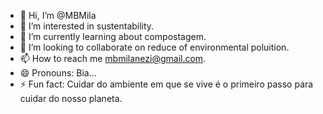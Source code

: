 - 👋 Hi, I’m @MBMila
- 👀 I’m interested in sustentability.
- 🌱 I’m currently learning about compostagem.
- 💞️ I’m looking to collaborate on reduce of environmental poluition.
- 📫 How to reach me mbmilanezi@gmail.com.
- 😄 Pronouns: Bia...
- ⚡ Fun fact: Cuidar do ambiente em que se vive é o primeiro passo para cuidar do nosso planeta.

<!---
MBMila/MBMila is a ✨ special ✨ repository because its `README.md` (this file) appears on your GitHub profile.
You can click the Preview link to take a look at your changes.
--->
